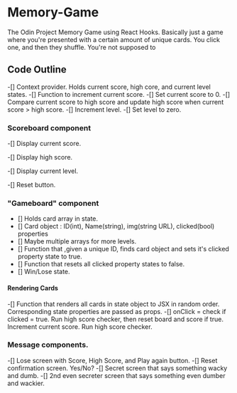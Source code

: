 # Memory-Game

The Odin Project Memory Game using React Hooks. Basically just a game where you're presented with a certain amount of unique cards. You click one, and then they shuffle. You're not supposed to

## Code Outline

-[] Context provider. Holds current score, high core, and current level states.
-[] Function to increment current score.
-[] Set current score to 0.
-[] Compare current score to high score and update high score when current score > high score.
-[] Increment level.
-[] Set level to zero.

### Scoreboard component

-[] Display current score.

-[] Display high score.

-[] Display current level.

-[] Reset button.

### "Gameboard" component

- [] Holds card array in state.
- [] Card object : ID(int), Name(string), img(string URL), clicked(bool) properties
- [] Maybe multiple arrays for more levels.
- [] Function that ,given a unique ID, finds card object and sets it's clicked property state to true.
- [] Function that resets all clicked property states to false.
- [] Win/Lose state.

#### Rendering Cards

-[] Function that renders all cards in state object to JSX in random order. Corresponding state properties are passed as props.
-[] onClick = check if clicked = true. Run high score checker, then reset board and score if true. Increment current score. Run high score checker.

### Message components.

-[] Lose screen with Score, High Score, and Play again button.
-[] Reset confirmation screen. Yes/No?
-[] Secret screen that says something wacky and dumb.
-[] 2nd even secreter screen that says something even dumber and wackier.
